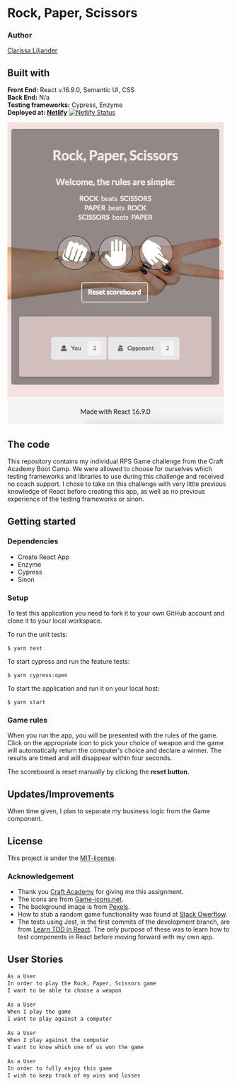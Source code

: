# Rock, Paper, Scissors 
### Author  
[Clarissa Liljander](https://github.com/clalil) 
## Built with  
**Front End:** React v.16.9.0, Semantic UI, CSS  
**Back End:** N/a  
**Testing frameworks:** Cypress, Enzyme  
**Deployed at: [Netlify](https://clalil-rps.netlify.com/)**
[![Netlify Status](https://api.netlify.com/api/v1/badges/eeb43385-027e-47ef-95a5-f9645a6d1f36/deploy-status)](https://app.netlify.com/sites/clalil-rps/deploys)

![](./src/img/readme.png)

## The code   
This repository contains my individual RPS Game challenge from the Craft Academy Boot Camp. We were allowed to choose for ourselves which testing frameworks and libraries to use during this challenge and received no coach support. I chose to take on this challenge with very little previous knowledge of React before creating this app, as well as no previous experience of the testing frameworks or sinon.   
## Getting started
### Dependencies  
* Create React App    
* Enzyme
* Cypress 
* Sinon

### Setup   
To test this application you need to fork it to your own GitHub account and clone it to your local workspace.  

To run the unit tests:  
```
$ yarn test
```  
To start cypress and run the feature tests:  
```
$ yarn cypress:open
```
To start the application and run it on your local host:
```
$ yarn start
```

### Game rules
When you run the app, you will be presented with the rules of the game. Click on the appropriate icon to pick your choice of weapon and the game will automatically return the computer's choice and declare a winner. The results are timed and will disappear within four seconds.

The scoreboard is reset manually by clicking the __reset button__.

## Updates/Improvements  
When time given, I plan to separate my business logic from the Game component.  

## License  
This project is under the [MIT-license](https://en.wikipedia.org/wiki/MIT_License).

### Acknowledgement  
- Thank you [Craft Academy](https://craftacademy.se) for giving me this assignment.  
- The icons are from [Game-icons.net](https://game-icons.net).
- The background image is from [Pexels](https://www.pexels.com).
- How to stub a random game functionality was found at [Stack Owerflow](https://stackoverflow.com/questions/10515000/how-to-test-with-math-random-in-javascript/10516416).
- The tests using Jest, in the first commits of the development branch, are from [Learn TDD in React](https://learntdd.in/react/). The only purpose of these was to learn how to test components in React before moving forward with my own app. 

## User Stories  
```
As a User  
In order to play the Rock, Paper, Scissors game    
I want to be able to choose a weapon     

As a User  
When I play the game    
I want to play against a computer   

As a User  
When I play against the computer   
I want to know which one of us won the game  

As a User  
In order to fully enjoy this game    
I wish to keep track of my wins and losses  
```